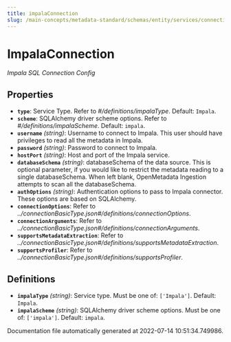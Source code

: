 ```yaml
---
title: impalaConnection
slug: /main-concepts/metadata-standard/schemas/entity/services/connections/database/impalaconnection
---
```


# ImpalaConnection

*Impala SQL Connection Config*

## Properties

- **`type`**: Service Type. Refer to *#/definitions/impalaType*. Default: `Impala`.
- **`scheme`**: SQLAlchemy driver scheme options. Refer to *#/definitions/impalaScheme*. Default: `impala`.
- **`username`** *(string)*: Username to connect to Impala. This user should have privileges to read all the metadata in Impala.
- **`password`** *(string)*: Password to connect to Impala.
- **`hostPort`** *(string)*: Host and port of the Impala service.
- **`databaseSchema`** *(string)*: databaseSchema of the data source. This is optional parameter, if you would like to restrict the metadata reading to a single databaseSchema. When left blank, OpenMetadata Ingestion attempts to scan all the databaseSchema.
- **`authOptions`** *(string)*: Authentication options to pass to Impala connector. These options are based on SQLAlchemy.
- **`connectionOptions`**: Refer to *../connectionBasicType.json#/definitions/connectionOptions*.
- **`connectionArguments`**: Refer to *../connectionBasicType.json#/definitions/connectionArguments*.
- **`supportsMetadataExtraction`**: Refer to *../connectionBasicType.json#/definitions/supportsMetadataExtraction*.
- **`supportsProfiler`**: Refer to *../connectionBasicType.json#/definitions/supportsProfiler*.
## Definitions

- **`impalaType`** *(string)*: Service type. Must be one of: `['Impala']`. Default: `Impala`.
- **`impalaScheme`** *(string)*: SQLAlchemy driver scheme options. Must be one of: `['impala']`. Default: `impala`.


Documentation file automatically generated at 2022-07-14 10:51:34.749986.
